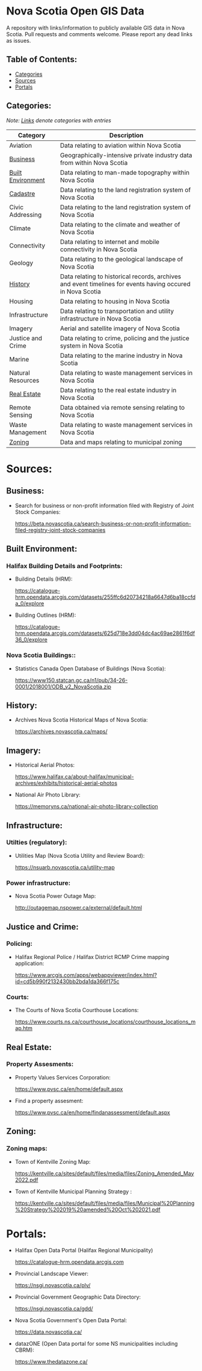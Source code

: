 # Nova Scotia Open GIS Data
A repository with links/information to publicly available GIS data in Nova Scotia.
Pull requests and comments welcome. Please report any dead links as issues.

## Table of Contents:
- [Categories](#Categories)
- [Sources](#Sources)
- [Portals](#Portals)

## Categories:
*Note: [Links](#) denote categories with entries*

| Category | Description |
| --- | --- |
| Aviation | Data relating to aviation within Nova Scotia |
| [Business](#Business) | Geographically-intensive private industry data from within Nova Scotia |
| [Built Environment](#Built-Environment) | Data relating to man-made topography within Nova Scotia |
| [Cadastre](#Cadastre) | Data relating to the land registration system of Nova Scotia |
| Civic Addressing | Data relating to the land registration system of Nova Scotia |
| Climate | Data relating to the climate and weather of Nova Scotia |
| Connectivity | Data relating to internet and mobile connectivity in Nova Scotia |
| Geology | Data relating to the geological landscape of Nova Scotia |
| [History](#History) | Data relating to historical records, archives and event timelines for events having occured in Nova Scotia |
| Housing | Data relating to housing in Nova Scotia |
| Infrastructure | Data relating to transportation and utility infrastructure in Nova Scotia |
| Imagery | Aerial and satellite imagery of Nova Scotia |
| Justice and Crime | Data relating to crime, policing and the justice system in Nova Scotia |
| Marine | Data relating to the marine industry in Nova Scotia |
| Natural Resources | Data relating to waste management services in Nova Scotia |
| [Real Estate](#Real-Estate) | Data relating to the real estate industry in Nova Scotia |
| Remote Sensing | Data obtained via remote sensing relating to Nova Scotia |
| Waste Management | Data relating to waste management services in Nova Scotia |
| [Zoning](#Zoning) | Data and maps relating to municipal zoning |


# Sources:

## Business:

- Search for business or non-profit information filed with Registry of Joint Stock Companies:

  https://beta.novascotia.ca/search-business-or-non-profit-information-filed-registry-joint-stock-companies


## Built Environment:

### Halifax Building Details and Footprints:

- Building Details (HRM):

  https://catalogue-hrm.opendata.arcgis.com/datasets/255ffc6d20734218a6647d6ba18ccfda_0/explore

- Building Outlines (HRM):

  https://catalogue-hrm.opendata.arcgis.com/datasets/625d718e3dd04dc4ac69ae2861f6df36_0/explore

### Nova Scotia Buildings::
- Statistics Canada Open Database of Buildings (Nova Scotia):

  https://www150.statcan.gc.ca/n1/pub/34-26-0001/2018001/ODB_v2_NovaScotia.zip


## History:

- Archives Nova Scotia Historical Maps of Nova Scotia:

  https://archives.novascotia.ca/maps/


## Imagery:

- Historical Aerial Photos:

  https://www.halifax.ca/about-halifax/municipal-archives/exhibits/historical-aerial-photos
  
- National Air Photo Library:

  https://memoryns.ca/national-air-photo-library-collection
  

## Infrastructure:

### Utilties (regulatory):

- Utilities Map (Nova Scotia Utility and Review Board):

  https://nsuarb.novascotia.ca/utility-map

### Power infrastructure:

- Nova Scotia Power Outage Map:

  http://outagemap.nspower.ca/external/default.html


## Justice and Crime:

### Policing:
- Halifax Regional Police / Halifax District RCMP Crime mapping application:

  https://www.arcgis.com/apps/webappviewer/index.html?id=cd5b990f2132430bb2bda1da366f175c

### Courts:
- The Courts of Nova Scotia Courthouse Locations:

  https://www.courts.ns.ca/courthouse_locations/courthouse_locations_map.htm


## Real Estate:

### Property Assesments:

- Property Values Services Corporation:

  https://www.pvsc.ca/en/home/default.aspx

- Find a property assesment:

  https://www.pvsc.ca/en/home/findanassessment/default.aspx
  
## Zoning:
  
### Zoning maps:
  
- Town of Kentville Zoning Map:
  
  https://kentville.ca/sites/default/files/media/files/Zoning_Amended_May2022.pdf

- Town of Kentville Municipal Planning Strategy :

  https://kentville.ca/sites/default/files/media/files/Municipal%20Planning%20Strategy%202019%20amended%20Oct%202021.pdf
  

# Portals:

- Halifax Open Data Portal (Halifax Regional Municipality)

  https://catalogue-hrm.opendata.arcgis.com

- Provincial Landscape Viewer:

  https://nsgi.novascotia.ca/plv/

- Provincial Government Geographic Data Directory:

  https://nsgi.novascotia.ca/gdd/

- Nova Scotia Government's Open Data Portal:

  https://data.novascotia.ca/
  
- datazONE (Open Data portal for some NS municipalities including CBRM):

  https://www.thedatazone.ca/
